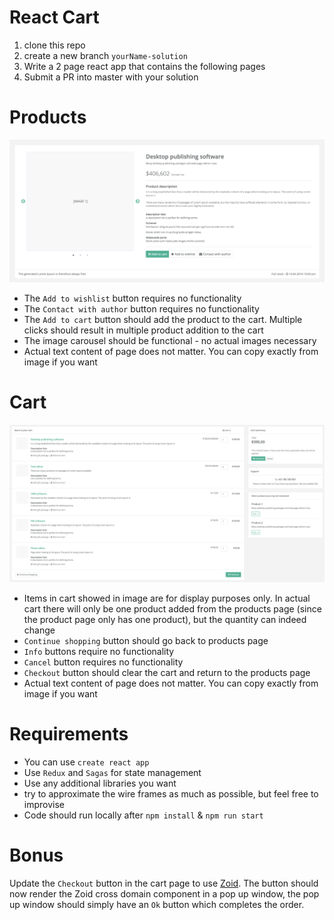 # React Cart

1. clone this repo
2. create a new branch `yourName-solution`
3. Write a 2 page react app that contains the following pages
4. Submit a PR into master with your solution

# Products
![products](products.png)

- The `Add to wishlist` button requires no functionality
- The `Contact with author` button requires no functionality
- The `Add to cart` button should add the product to the cart. Multiple clicks should result in multiple product addition to the cart
- The image carousel should be functional - no actual images necessary
- Actual text content of page does not matter. You can copy exactly from image if you want


# Cart
![cart](cart.png)

- Items in cart showed in image are for display purposes only. In actual cart there will only be one product added from the products page (since the product page only has one product), but the quantity can indeed change
- `Continue shopping` button should go back to products page
- `Info` buttons require no functionality
- `Cancel` button requires no functionality
- `Checkout` button should clear the cart and return to the products page
- Actual text content of page does not matter. You can copy exactly from image if you want

# Requirements

- You can use `create react app`
- Use `Redux` and `Sagas` for state management
- Use any additional libraries you want
- try to approximate the wire frames as much as possible, but feel free to improvise
- Code should run locally after `npm install` & `npm run start`

# Bonus

Update the `Checkout` button in the cart page to use [Zoid](https://github.com/krakenjs/zoid). The button should now render the Zoid cross domain component in a pop up window, the pop up window should simply have an `Ok` button which completes the order.